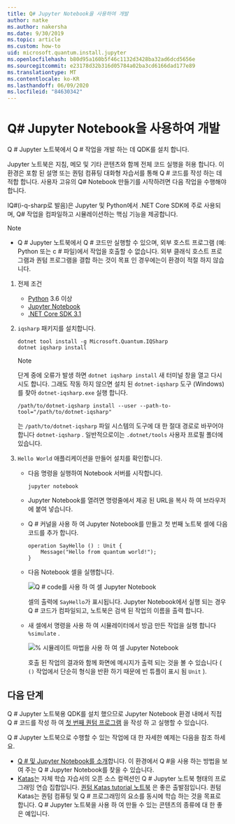 ```yaml
---
title: Q# Jupyter Notebook을 사용하여 개발
author: natke
ms.author: nakersha
ms.date: 9/30/2019
ms.topic: article
ms.custom: how-to
uid: microsoft.quantum.install.jupyter
ms.openlocfilehash: b80d95a160b5f46c1132d3428ba32ad6dcd5656e
ms.sourcegitcommit: e23178d32b316d05784a02ba3cd6166dad177e89
ms.translationtype: MT
ms.contentlocale: ko-KR
ms.lasthandoff: 06/09/2020
ms.locfileid: "84630342"
---
```

# <a name="develop-with-q-jupyter-notebooks"></a>Q# Jupyter Notebook을 사용하여 개발

Q # Jupyter 노트북에서 Q # 작업을 개발 하는 데 QDK를 설치 합니다.

Jupyter 노트북은 지침, 메모 및 기타 콘텐츠와 함께 전체 코드 실행을 허용 합니다. 이 환경은 포함 된 설명 또는 퀀텀 컴퓨팅 대화형 자습서를 통해 Q # 코드를 작성 하는 데 적합 합니다. 사용자 고유의 Q# Notebook 만들기를 시작하려면 다음 작업을 수행해야 합니다.

IQ#(i-q-sharp로 발음)은 Jupyter 및 Python에서 .NET Core SDK에 주로 사용되며, Q# 작업을 컴파일하고 시뮬레이션하는 핵심 기능을 제공합니다.

> [!NOTE]
> * Q # Jupyter 노트북에서 Q # 코드만 실행할 수 있으며, 외부 호스트 프로그램 (예: Python 또는 c # 파일)에서 작업을 호출할 수 없습니다. 외부 클래식 호스트 프로그램과 퀀텀 프로그램을 결합 하는 것이 목표 인 경우에는이 환경이 적절 하지 않습니다.

1. 전제 조건

    - [Python](https://www.python.org/downloads/) 3.6 이상
    - [Jupyter Notebook](https://jupyter.readthedocs.io/en/latest/install.html)
    - [.NET Core SDK 3.1](https://dotnet.microsoft.com/download/dotnet-core/3.1)

1. `iqsharp` 패키지를 설치합니다.

    ```dotnetcli
    dotnet tool install -g Microsoft.Quantum.IQSharp
    dotnet iqsharp install
    ```

    > [!NOTE]
    > 단계 중에 오류가 발생 하면 `dotnet iqsharp install` 새 터미널 창을 열고 다시 시도 합니다.
    > 그래도 작동 하지 않으면 설치 된 `dotnet-iqsharp` 도구 (Windows)를 찾아 `dotnet-iqsharp.exe` 실행 합니다.
    > ```
    > /path/to/dotnet-iqsharp install --user --path-to-tool="/path/to/dotnet-iqsharp"
    > ```
    > 는 `/path/to/dotnet-iqsharp` 파일 시스템의 도구에 대 한 절대 경로로 바꾸어야 합니다 `dotnet-iqsharp` .
    > 일반적으로이는 `.dotnet/tools` 사용자 프로필 폴더에 있습니다.

1. `Hello World` 애플리케이션을 만들어 설치를 확인합니다.

    - 다음 명령을 실행하여 Notebook 서버를 시작합니다.

        ```
        jupyter notebook
        ```

    - Jupyter Notebook를 열려면 명령줄에서 제공 된 URL을 복사 하 여 브라우저에 붙여 넣습니다.

    - Q # 커널을 사용 하 여 Jupyter Notebook를 만들고 첫 번째 노트북 셀에 다음 코드를 추가 합니다.

        ```qsharp
        operation SayHello () : Unit {
            Message("Hello from quantum world!");
        }
        ```

    - 다음 Notebook 셀을 실행합니다.

        ![Q # code를 사용 하 여 셀 Jupyter Notebook](~/media/install-guide-jupyter.png)

        셀의 출력에 `SayHello`가 표시됩니다. Jupyter Notebook에서 실행 되는 경우 Q # 코드가 컴파일되고, 노트북은 검색 된 작업의 이름을 출력 합니다.


    - 새 셀에서 명령을 사용 하 여 시뮬레이터에서 방금 만든 작업을 실행 합니다 `%simulate` .

        ![% 시뮬레이트 마법을 사용 하 여 셀 Jupyter Notebook](~/media/install-guide-jupyter-simulate.png)

        호출 된 작업의 결과와 함께 화면에 메시지가 출력 되는 것을 볼 수 있습니다 ( `()` 작업에서 단순히 형식을 반환 하기 때문에 빈 튜플이 표시 됨 `Unit` ).

## <a name="next-steps"></a>다음 단계

Q # Jupyter 노트북용 QDK를 설치 했으므로 Jupyter Notebook 환경 내에서 직접 Q # 코드를 작성 하 여 [첫 번째 퀀텀 프로그램](xref:microsoft.quantum.quickstarts.qrng) 을 작성 하 고 실행할 수 있습니다.

Q # Jupyter 노트북으로 수행할 수 있는 작업에 대 한 자세한 예제는 다음을 참조 하세요.
- [Q # 및 Jupyter Notebook를 소개](https://docs.microsoft.com/samples/microsoft/quantum/intro-to-qsharp-jupyter/)합니다. 이 환경에서 Q #을 사용 하는 방법을 보여 주는 Q # Jupyter Notebook를 찾을 수 있습니다.
- [Katas](xref:microsoft.quantum.overview.katas)는 자체 학습 자습서의 오픈 소스 컬렉션인 Q # Jupyter 노트북 형태의 프로그래밍 연습 집합입니다. [퀀텀 Katas tutorial 노트북](https://github.com/microsoft/QuantumKatas#tutorial-topics) 은 좋은 출발점입니다. 퀀텀 Katas는 퀀텀 컴퓨팅 및 Q # 프로그래밍의 요소를 동시에 학습 하는 것을 목표로 합니다. Q # Jupyter 노트북을 사용 하 여 만들 수 있는 콘텐츠의 종류에 대 한 좋은 예입니다.
